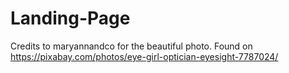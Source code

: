# Landing-Page

Credits to maryannandco for the beautiful photo. Found on https://pixabay.com/photos/eye-girl-optician-eyesight-7787024/